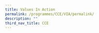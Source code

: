 ```yaml
---
title: Values In Action
permalink: /programmes/CCE/VIA/permalink/
description: ""
third_nav_title: CCE
---
```

